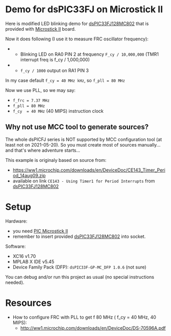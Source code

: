 # Demo for dsPIC33FJ on Microstick II

Here is modified LED blinking demo for [dsPIC33FJ128MC802][dsPIC33FJ128MC802]
that is provided with [Microstick II][PIC Microstick II] board.

Now it does following (I use it to measure FRC oscillator frequency):

* - Blinking LED on RA0 PIN 2 at frequency `F_cy / 10,000,000`
    (TMR1 interrupt freq is f_cy / 1,000,000)
* - `f_cy / 1000` output on RA1 PIN 3

In my case default `f_cy = 40 MHz kHz`, so `f_pll = 80 MHz`

Now we use PLL, so we may say:
- `f_frc = 7.37 MHz`
- `f_pll = 80 MHz`
- `f_cy  = 40 MHz` (40 MIPS) instruction clock

## Why not use MCC tool to generate sources?

The whole dsPICFJ series is NOT supported
by MCC configuration tool (at least not on 2021-05-20).
So you must create most of sources
manually... and that's where adventure starts...

This example is originaly based on source from:
- https://ww1.microchip.com/downloads/en/DeviceDoc/CE143_Timer_Period_14aug09.zip
- available on link `CE143 - Using Timer1 for Period Interrupts`
  from [dsPIC33FJ128MC802][dsPIC33FJ128MC802]

# Setup

Hardware:
- you need [PIC Microstick II][PIC Microstick II]
- remember to insert provided [dsPIC33FJ128MC802][dsPIC33FJ128MC802]
  into socket.

Software:
- XC16 v1.70
- MPLAB X IDE v5.45
- Device Family Pack (DFP):  `dsPIC33F-GP-MC_DFP 1.0.6` (not sure)

You can debug and/or run this project as usual (no special instructions needed).

# Resources

* How to configure FRC with PLL to get f 80 MHz ( f_cy = 40 MHz, 40 MIPS):
  - http://ww1.microchip.com/downloads/en/DeviceDoc/DS-70596A.pdf

[PIC Microstick II]: https://www.microchip.com/DevelopmentTools/ProductDetails/dm330013-2
[dsPIC33FJ128MC802]: https://www.microchip.com/wwwproducts/en/dsPIC33FJ128MC802
